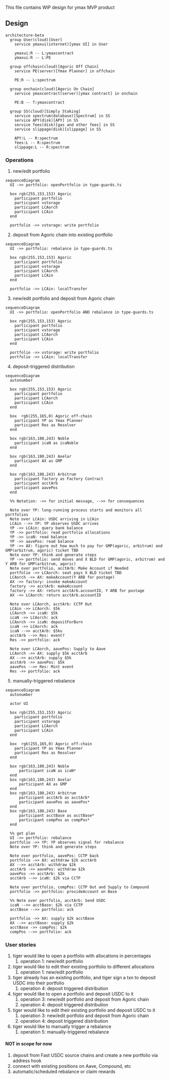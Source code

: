 This file contains WIP design for ymax MVP product

## Design

```mermaid
architecture-beta
  group User(cloud)[User]
    service ymaxui(internet)[ymax UI] in User

    ymaxui:R -- L:ymaxcontract
    ymaxui:R -- L:PE

  group offchain(cloud)[Agoric Off Chain]
    service PE(server)[Ymax Planner] in offchain

    PE:R -- L:spectrum

  group onchain(cloud)[Agoric On Chain]
    service ymaxcontract(server)[ymax contract] in onchain

    PE:B -- T:ymaxcontract

  group SS(cloud)[Simply Staking]
    service spectrum(database)[Spectrum] in SS
    service APY(disk)[APY] in SS
    service fees(disk)[gas and other fees] in SS
    service slippage(disk)[slippage] in SS

    APY:L -- R:spectrum
    fees:L -- R:spectrum
    slippage:L -- R:spectrum
```

### Operations
1. new/edit portfolio
```mermaid
sequenceDiagram
  UI ->> portfolio: openPortfolio in type-guards.ts

  box rgb(255,153,153) Agoric
    participant portfolio
    participant vstorage
    participant LCAorch
    participant LCAin
  end

  portfolio ->> vstorage: write portfolio
```
2. deposit from Agoric chain into existing portfolio
```mermaid
sequenceDiagram
  UI ->> portfolio: rebalance in type-guards.ts

  box rgb(255,153,153) Agoric
    participant portfolio
    participant vstorage
    participant LCAorch
    participant LCAin
  end

  portfolio ->> LCAin: localTransfer
```
3. new/edit portfolio and deposit from Agoric chain
```mermaid
sequenceDiagram
  UI ->> portfolio: openPortfolio AND rebalance in type-guards.ts

  box rgb(255,153,153) Agoric
    participant portfolio
    participant vstorage
    participant LCAorch
    participant LCAin
  end

  portfolio ->> vstorage: write portfolio
  portfolio ->> LCAin: localTransfer
```
4. deposit-triggered distribution
```mermaid
sequenceDiagram
  autonumber

  box rgb(255,153,153) Agoric
    participant portfolio
    participant LCAorch
    participant LCAin
  end

  box  rgb(255,165,0) Agoric off-chain
    participant YP as Ymax Planner
    participant Res as Resolver
  end

  box rgb(163,180,243) Noble
    participant icaN as icaNoble
  end

  box rgb(163,180,243) Axelar
    participant AX as GMP
  end

  box rgb(163,180,243) Arbitrum
    participant factory as Factory Contract
    participant acctArb
    participant aavePos
  end

  %% Notation: ->> for initial message, -->> for consequences

  Note over YP: long-running process starts and monitors all portfolios
  Note over LCAin: USDC arriving in LCAin
  LCAin -->> YP: YP observes USDC arrives
  YP ->> LCAin: query bank balance
  YP ->> portfolio: read portfolio allocations
  YP ->> icaN: read balance
  YP ->> aavePos: read balance
  YP ->> AX: figure out how much to pay for GMP(agoric, arbitrum) and GMP(arbitrum, agoric) ticket TBD
  Note over YP: think and generate steps
  YP ->> portfolio: send moves and X BLD for GMP(agoric, arbitrum) and Y ARB for GMP(arbitrum, agoric)
  Note over portfolio, acctArb: Make Account if Needed
  portfolio ->> LCAorch: seat pays X BLD ticket TBD
  LCAorch ->> AX: makeAccount(Y ARB for postage)
  AX ->> factory: invoke makeAccount
  factory ->> acctArb: makeAccount
  factory ->> AX: return acctArb.accountID, Y ARB for postage
  AX ->> LCAorch: return acctArb.accountID

  Note over LCAorch, acctArb: CCTP Out
  LCAin ->> LCAorch: $5k
  LCAorch ->> icaN: $5k
  icaN ->> LCAorch: ack
  LCAorch ->> icaN: depositForBurn
  icaN ->> LCAorch: ack
  icaN -->> acctArb: $5ku
  acctArb -->> Res: event?
  Res ->> portfolio: ack

  Note over LCAorch, aavePos: Supply to Aave
  LCAorch ->> AX: supply $5k acctArb
  AX -->> acctArb: supply $5k
  acctArb ->> aavePos: $5k
  aavePos -->> Res: Mint event
  Res ->> portfolio: ack
```

5. manually-triggered rebalance
```mermaid
sequenceDiagram
  autonumber

  actor UI

  box rgb(255,153,153) Agoric
    participant portfolio
    participant vstorage
    participant LCAorch
    participant LCAin
  end

  box  rgb(255,165,0) Agoric off-chain
    participant YP as Ymax Planner
    participant Res as Resolver
  end

  box rgb(163,180,243) Noble
      participant icaN as icaN*
  end
  box rgb(163,180,243) Axelar
      participant AX as GMP
  end
  box rgb(163,180,243) Arbitrum
      participant acctArb as acctArb*
      participant aavePos as aavePos*
  end
  box rgb(163,180,243) Base
      participant acctBase as acctBase*
      participant compPos as compPos*
  end

  %% get plan
  UI ->> portfolio: rebalance
  portfolio ->> YP: YP observes signal for rebalance
  Note over YP: think and generate steps

  Note over portfolio, aavePos: CCTP back
  portfolio ->> AX: withdraw $2k acctArb
  AX -->> acctArb: withdraw $2k
  acctArb ->> aavePos: withdraw $2k
  aavePos ->> acctArb: $2k
  acctArb -->> icaN: $2k via CCTP

  Note over portfolio, compPos: CCTP Out and Supply to Compound
  portfolio ->> portfolio: provideAccount on Base

  %% Note over portfolio, acctArb: Send USDC
  icaN -->> acctBase: $2k via CCTP
  acctBase -->> portfolio: ack

  portfolio ->> AX: supply $2k acctBase
  AX -->> acctBase: supply $2k
  acctBase ->> compPos: $2k
  compPos -->> portfolio: ack
```

### User stories

1. tiger would like to open a portfolio with allocations in percentages
    1. operation 1: new/edit portfolio
2. tiger would like to edit their existing portfolio to different allocations
    1. operation 1: new/edit portfolio
3. tiger already has an existing portfolio, and tiger sign a txn to deposit USDC into their portfolio
    1. operation 4: deposit triggered distribution
3. tiger would like to open a portfolio and deposit USDC to it
    1. operation 3: new/edit portfolio and deposit from Agoric chain
    2. operation 4: deposit triggered distribution
4. tiger would like to edit their existing portfolio and deposit USDC to it
    1. operation 3: new/edit portfolio and deposit from Agoric chain
    2. operation 4: deposit triggered distribution
5. tiger would like to manually trigger a rebalance
    1. operation 5: manually-triggered rebalance

#### NOT in scope for now
1. deposit from Fast USDC source chains and create a new portfolio via address hook
2. connect with existing positions on Aave, Compound, etc
3. automatic/scheduled rebalance or claim rewards
